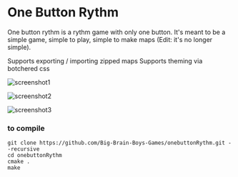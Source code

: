 # One Button Rythm
One button rythm is a rythm game with only one button.
It's meant to be a simple game, simple to play, simple to make maps (Edit: it's no longer simple).

Supports exporting / importing zipped maps
Supports theming via botchered css

![screenshot1](https://user-images.githubusercontent.com/50572621/200126707-b87e1d8c-2509-46ae-95e3-245c71b0a8ca.png)

![screenshot2](https://user-images.githubusercontent.com/50572621/200126708-af544e02-0b16-495c-9963-34a20919d183.png)

![screenshot3](https://user-images.githubusercontent.com/50572621/200126714-df3384a3-d4d5-4f12-8fbd-95c8a72fcbd3.png)


### to compile

    git clone https://github.com/Big-Brain-Boys-Games/onebuttonRythm.git --recursive
    cd onebuttonRythm
    cmake .
    make
